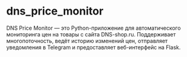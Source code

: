 # dns_price_monitor
DNS Price Monitor — это Python-приложение для автоматического мониторинга цен на товары с сайта DNS-shop.ru. Поддерживает многопоточность, ведёт историю изменений цен, отправляет уведомления в Telegram и предоставляет веб-интерфейс на Flask.
